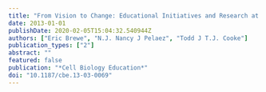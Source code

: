 ```yaml
---
title: "From Vision to Change: Educational Initiatives and Research at the Intersection of Physics and Biology"
date: 2013-01-01
publishDate: 2020-02-05T15:04:32.540944Z
authors: ["Eric Brewe", "N.J. Nancy J Pelaez", "Todd J T.J. Cooke"]
publication_types: ["2"]
abstract: ""
featured: false
publication: "*Cell Biology Education*"
doi: "10.1187/cbe.13-03-0069"
---
```



